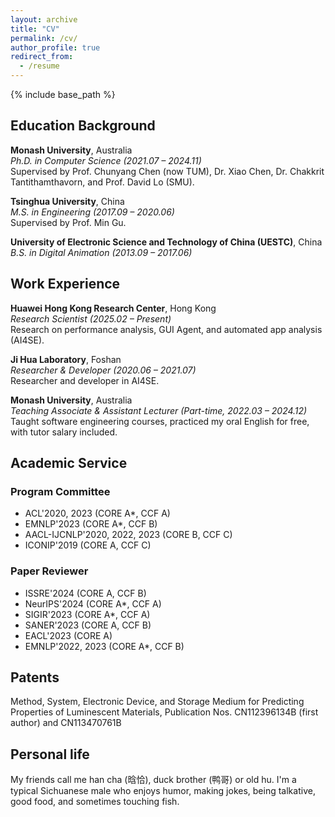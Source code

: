 ```yaml
---
layout: archive
title: "CV"
permalink: /cv/
author_profile: true
redirect_from:
  - /resume
---
```


{% include base_path %}

<!-- [CV](https://github.com/huhanGitHub/huhan.github.io/raw/master/files/resume_eng.pdf), updated 05/2024.-->


## Education Background

**Monash University**, Australia  
*Ph.D. in Computer Science (2021.07 – 2024.11)*  
Supervised by Prof. Chunyang Chen (now TUM), Dr. Xiao Chen, Dr. Chakkrit Tantithamthavorn, and Prof. David Lo (SMU).

**Tsinghua University**, China  
*M.S. in Engineering (2017.09 – 2020.06)*  
Supervised by Prof. Min Gu.

**University of Electronic Science and Technology of China (UESTC)**, China  
*B.S. in Digital Animation (2013.09 – 2017.06)*



## Work Experience

**Huawei Hong Kong Research Center**, Hong Kong  
*Research Scientist (2025.02 – Present)*  
Research on performance analysis, GUI Agent, and automated app analysis (AI4SE).

**Ji Hua Laboratory**, Foshan  
*Researcher & Developer (2020.06 – 2021.07)*  
Researcher and developer in AI4SE.

**Monash University**, Australia  
*Teaching Associate & Assistant Lecturer (Part-time, 2022.03 – 2024.12)*  
Taught software engineering courses, practiced my oral English for free, with tutor salary included.


## Academic Service

### **Program Committee**
- ACL'2020, 2023 (CORE A\*, CCF A)
- EMNLP'2023 (CORE A\*, CCF B)
- AACL-IJCNLP'2020, 2022, 2023 (CORE B, CCF C)
- ICONIP'2019 (CORE A, CCF C)

### **Paper Reviewer**
- ISSRE'2024 (CORE A, CCF B)
- NeurIPS'2024 (CORE A\*, CCF A)
- SIGIR'2023 (CORE A\*, CCF A)
- SANER'2023 (CORE A, CCF B)
- EACL'2023 (CORE A)
- EMNLP'2022, 2023 (CORE A\*, CCF B)


## Patents
Method, System, Electronic Device, and Storage Medium for Predicting Properties of Luminescent Materials, Publication Nos. CN112396134B (first author) and CN113470761B


## Personal life
My friends call me han cha (晗恰), duck brother (鸭哥) or old hu. I'm a typical Sichuanese male who enjoys humor, making jokes, being talkative, good food, and sometimes touching fish. 
